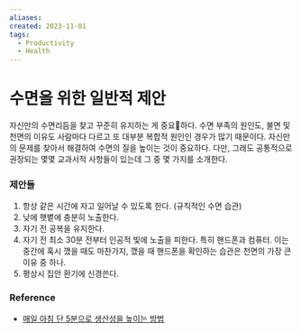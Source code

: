 ```yaml
---
aliases: 
created: 2023-11-01
tags:
  - Productivity
  - Health
---
```

# 수면을 위한 일반적 제안

자신만의 수면리듬을 찾고 꾸준히 유지하는 게 중요하다. 
수면 부족의 원인도, 불면 및 천면의 이유도 사람마다 다르고 또 대부분 복합적 원인인 경우가 많기 때문이다. 자신만의 문제를 찾아서 해결하여 수면의 질을 높이는 것이 중요하다. 
다만, 그래도 공통적으로 권장되는 몇몇 교과서적 사항들이 있는데 그 중 몇 가지를 소개한다.

### 제안들
1. 항상 같은 시간에 자고 일어날 수 있도록 한다. (규칙적인 수면 습관)
2. 낮에 햇볕에 충분히 노출한다. 
3. 자기 전 공복을 유지한다. 
4. 자기 전 최소 30분 전부터 인공적 빛에 노출을 피한다. 특히 핸드폰과 컴퓨터. 이는 중간에 혹시 깼을 때도 마찬가지, 깼을 때 핸드폰을 확인하는 습관은 천면의 가장 큰 이유 중 하나. 
5. 평상시 집안 환기에 신경쓴다. 

### Reference
- [매일 아침 단 5분으로 생산성을 높이는 방법](https://thebetter.today/bbs/board.php?bo_table=newsletter&wr_id=62)